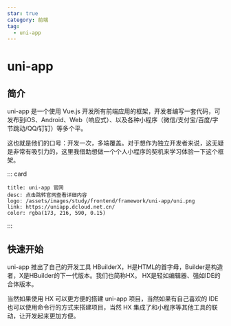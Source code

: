 ```yaml
---
star: true
category: 前端
tag: 
  - uni-app
---
```


# uni-app
## 简介
uni-app 是一个使用 Vue.js 开发所有前端应用的框架，开发者编写一套代码，可发布到iOS、Android、Web（响应式）、以及各种小程序（微信/支付宝/百度/字节跳动/QQ/钉钉）等多个平。

这也就是他们的口号：开发一次，多端覆盖。对于想作为独立开发者来说，这无疑是非常有吸引力的，这里我借助想做一个个人小程序的契机来学习体验一下这个框架。

::: card
```card
title: uni-app 官网
desc: 点击跳转官网查看详细内容
logo: /assets/images/study/frontend/framework/uni-app/uni.png
link: https://uniapp.dcloud.net.cn/
color: rgba(173, 216, 590, 0.15)
```
:::

## 快速开始
uni-app 推出了自己的开发工具 HBuilderX，H是HTML的首字母，Builder是构造者，X是HBuilder的下一代版本。我们也简称HX。 HX是轻如编辑器、强如IDE的合体版本。

当然如果使用 HX 可以更方便的搭建 uni-app 项目，当然如果有自己喜欢的 IDE 也可以使用命令行的方式来搭建项目，当然 HX 集成了和小程序等其他工具的联动，让开发起来更加方便。




